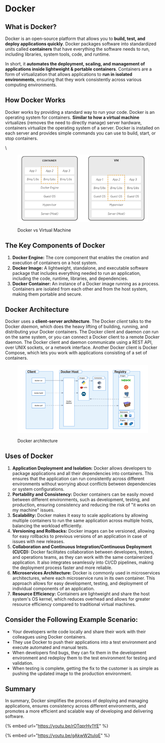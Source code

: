 # Docker

## What is Docker? <a href="#what_is_docker.3f" id="what_is_docker.3f"></a>

Docker is an open-source platform that allows you to **build, test, and deploy applications quickly**. Docker packages software into standardized units called **containers** that have everything the software needs to run, including libraries, system tools, code, and runtime.&#x20;

In short, it **automates the deployment, scaling, and management of applications inside lightweight & portable containers**. Containers are a form of virtualization that allows applications to **run in isolated environments**, ensuring that they work consistently across various computing environments.

## How Docker Works <a href="#how_docker_works" id="how_docker_works"></a>

Docker works by providing a standard way to run your code. Docker is an operating system for containers. **Similar to how a virtual machine** virtualizes (removes the need to directly manage) server hardware, containers virtualize the operating system of a server. Docker is installed on each server and provides simple commands you can use to build, start, or stop containers.

\


<figure><img src="../.gitbook/assets/Docker vs VM.png" alt="" width="462"><figcaption><p>Docker vs Virtual Machine</p></figcaption></figure>

## The Key Components of Docker

1. **Docker Engine:** The core component that enables the creation and execution of containers on a host system.
2. **Docker Image:** A lightweight, standalone, and executable software package that includes everything needed to run an application, including the code, runtime, libraries, and dependencies.
3. **Docker Container:** An instance of a Docker image running as a process. Containers are isolated from each other and from the host system, making them portable and secure.

## Docker Architecture <a href="#docker-architecture" id="docker-architecture"></a>

Docker uses a **client-server architecture**. The Docker _client_ talks to the Docker _daemon_, which does the heavy lifting of building, running, and distributing your Docker containers. The Docker client and daemon _can_ run on the same system, or you can connect a Docker client to a remote Docker daemon. The Docker client and daemon communicate using a REST API, over UNIX sockets, or a network interface. Another Docker client is Docker Compose, which lets you work with applications consisting of a set of containers.

<figure><img src="../.gitbook/assets/Docker architecture.png" alt=""><figcaption><p>Docker architecture</p></figcaption></figure>

## Uses of Docker

1. **Application Deployment and Isolation:** Docker allows developers to package applications and all their dependencies into containers. This ensures that the application can run consistently across different environments without worrying about conflicts between dependencies or system configurations.
2. **Portability and Consistency:** Docker containers can be easily moved between different environments, such as development, testing, and production, ensuring consistency and reducing the risk of "it works on my machine" issues.
3. **Scalability:** Docker makes it easy to scale applications by allowing multiple containers to run the same application across multiple hosts, balancing the workload efficiently.
4. **Versioning and Rollbacks:** Docker images can be versioned, allowing for easy rollbacks to previous versions of an application in case of issues with new releases.
5. **Collaboration and Continuous Integration/Continuous Deployment (CI/CD):** Docker facilitates collaboration between developers, testers, and operations teams, as they can work with the same containerized application. It also integrates seamlessly into CI/CD pipelines, making the deployment process faster and more reliable.
6. **Microservices Architecture:** Docker is commonly used in microservices architectures, where each microservice runs in its own container. This approach allows for easy development, testing, and deployment of individual components of an application.
7. **Resource Efficiency:** Containers are lightweight and share the host system's OS kernel, which reduces overhead and allows for greater resource efficiency compared to traditional virtual machines.

## Consider the Following Example Scenario:

* Your developers write code locally and share their work with their colleagues using Docker containers.
* They use Docker to push their applications into a test environment and execute automated and manual tests.
* When developers find bugs, they can fix them in the development environment and redeploy them to the test environment for testing and validation.
* When testing is complete, getting the fix to the customer is as simple as pushing the updated image to the production environment.

## Summary

In summary, Docker simplifies the process of deploying and managing applications, ensures consistency across different environments, and promotes a more efficient and scalable way of developing and delivering software.

{% embed url="https://youtu.be/rOTqprHv1YE" %}

{% embed url="https://youtu.be/gAkwW2tuIqE" %}
